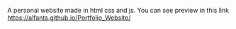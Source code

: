 A personal website made in html css and js.
You can see preview in this link https://alfants.github.io/Portfolio_Website/
